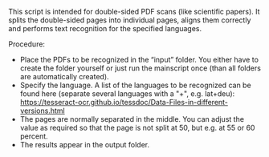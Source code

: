 This script is intended for double-sided PDF scans (like scientific papers). It splits the double-sided pages into individual pages, aligns them correctly and performs text recognition for the specified languages. 

Procedure:
- Place the PDFs to be recognized in the “input” folder. You either have to create the folder yourself or just run the mainscript once (than all folders are automatically created).
- Specify the language. A list of the languages to be recognized can be found here (separate several languages with a "+", e.g. lat+deu): https://tesseract-ocr.github.io/tessdoc/Data-Files-in-different-versions.html
- The pages are normally separated in the middle. You can adjust the value as required so that the page is not split at 50, but e.g. at 55 or 60 percent.
- The results appear in the output folder.
